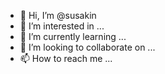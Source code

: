 - 👋 Hi, I’m @susakin
- 👀 I’m interested in ...
- 🌱 I’m currently learning ...
- 💞️ I’m looking to collaborate on ...
- 📫 How to reach me ...

<!---
susakin/susakin is a ✨ special ✨ repository because its `README.md` (this file) appears on your GitHub profile.
You can click the Preview link to take a look at your changes.
--->
